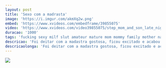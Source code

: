 ```yaml
---
layout: post
title: 'Sexo com a madrasta'
image: 'https://i.imgur.com/akmXq2w.png'
embed: 'https://www.xvideos.com/embedframe/39855075'
video: 'https://www.xvideos.com/video39855075/step_mom_and_son_late_night'
duracao: '1000'
tags: 'fucking sexy milf slut amateur mature mom mommy family mother naughty milfs forbidden step-bro step-sis'
descricao: 'Foi deitar com a madastra gostosa, ficou excitado e acabou fazendo sexo com a madastra, a putinha adora chupar um novinho até gozar.'
descricaolonga: 'Foi deitar com a madastra gostosa, ficou excitado e acabou fazendo sexo com a madastra, a putinha se envolve com o clima que rola, começa a passar a mão na pica, deixa ele tocar em seus seios até cair de boca na rola.'
---
```

<a href="{{ page.url | prepend: site.baseurl | prepend: site.url }}"><img src="{{ page.image }}" /></a>
